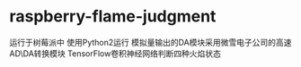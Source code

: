 # raspberry-flame-judgment

运行于树莓派中 使用Python2运行 模拟量输出的DA模块采用微雪电子公司的高速AD\DA转换模块 TensorFlow卷积神经网络判断四种火焰状态 

